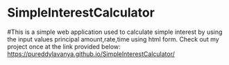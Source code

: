 # SimpleInterestCalculator
#This is a simple web application used to calculate simple interest by using the input values principal amount,rate,time using html form.
Check out my project once at the link provided below:
https://pureddylavanya.github.io/SimpleInterestCalculator/
